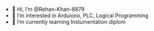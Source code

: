 - 👋 Hi, I’m @Rehan-Khan-8879
- 👀 I’m interested in Arduiono, PLC, Logical Programming
- 🌱 I’m currently learning Instumentation diplom

<!---
Rehan-Khan-8879/Rehan-Khan-8879 is a ✨ special ✨ repository because its `README.md` (this file) appears on your GitHub profile.
You can click the Preview link to take a look at your changes.
--->
